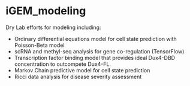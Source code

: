 # iGEM_modeling

Dry Lab efforts for modeling including:
- Ordinary differential equations model for cell state prediction with Poisson-Beta model
- scRNA and methyl-seq analysis for gene co-regulation (TensorFlow)
- Transcription factor binding model that provides ideal Dux4-DBD concentration to outcompete Dux4-FL.
- Markov Chain predictive model for cell state prediction
- Ricci data analysis for disease severity assessment